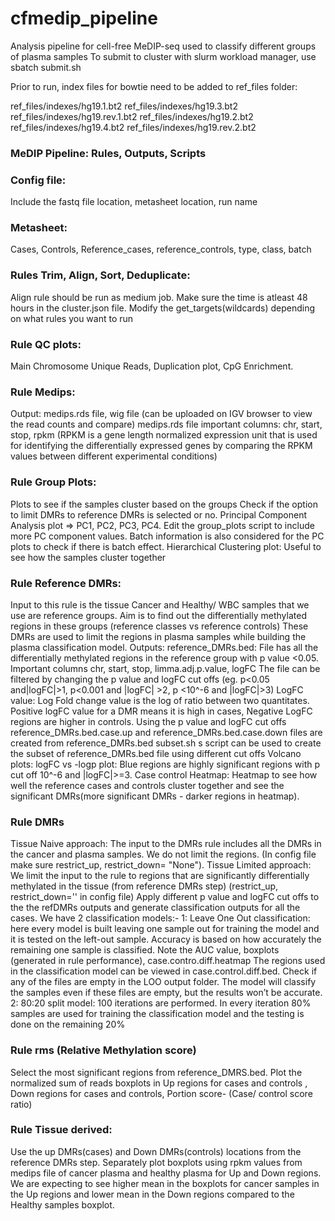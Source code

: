 # cfmedip_pipeline

Analysis pipeline for cell-free MeDIP-seq used to classify different groups of plasma samples
To submit to cluster with slurm workload manager, use sbatch submit.sh

Prior to run, index files for bowtie need to be added to ref_files folder:

ref_files/indexes/hg19.1.bt2 ref_files/indexes/hg19.3.bt2 ref_files/indexes/hg19.rev.1.bt2 ref_files/indexes/hg19.2.bt2 ref_files/indexes/hg19.4.bt2 ref_files/indexes/hg19.rev.2.bt2

### MeDIP Pipeline: Rules, Outputs, Scripts

### Config file:
Include the fastq file location, metasheet location, run name
### Metasheet:
Cases, Controls, Reference_cases, reference_controls, type, class, batch 
### Rules Trim, Align, Sort, Deduplicate: 
Align rule should be run as medium job. Make sure the time is atleast 48 hours in the cluster.json file. 
Modify the get_targets(wildcards) depending on what rules you want to run
### Rule QC plots:
Main Chromosome Unique Reads, Duplication plot, CpG Enrichment. 
### Rule Medips:
Output: medips.rds file, wig file (can be uploaded on IGV browser to view the read counts and compare)
medips.rds file important columns: chr, start, stop, rpkm (RPKM is a gene length normalized expression unit that is used for identifying the differentially expressed genes by comparing the RPKM values between different experimental conditions) 
### Rule Group Plots:
Plots to see if the samples cluster based on the groups
Check if the option to limit DMRs to reference DMRs is selected or no. 
Principal Component Analysis plot => PC1, PC2, PC3, PC4. Edit the group_plots script to include more PC component values. 
Batch information is also considered for the PC plots to check if there is batch effect. 
Hierarchical Clustering plot: Useful to see how the samples cluster together
### Rule Reference DMRs:
Input to this rule is the tissue Cancer and Healthy/ WBC samples that we use are reference groups. 
Aim is to find out the differentially methylated regions in these groups (reference classes vs reference controls) These DMRs are used to limit the regions in plasma samples while building the plasma classification model. 
Outputs:
reference_DMRs.bed: File has all the differentially methylated regions in the reference group with p value <0.05.
Important columns chr, start, stop, limma.adj.p.value, logFC
The file can be filtered by changing the p value and logFC cut offs (eg. p<0.05 and|logFC|>1, p<0.001 and |logFC| >2, p <10^-6 and |logFC|>3)
LogFC value: Log Fold change value is the log of ratio between two quantitates. Positive logFC value for a DMR means it is high in cases,
Negative LogFC regions are higher in controls.
Using the p value and logFC cut offs reference_DMRs.bed.case.up and reference_DMRs.bed.case.down files are created from reference_DMRs.bed
subset.sh s script can be used to create the subset of reference_DMRs.bed file using different cut offs
Volcano plots: logFC vs -logp plot: Blue regions are highly significant regions with p cut off 10^-6 and |logFC|>=3.
Case control Heatmap:  Heatmap to see how well the reference cases and controls cluster together and see the significant DMRs(more significant DMRs - darker regions in heatmap).

### Rule DMRs
Tissue Naive approach:
The input to the DMRs rule includes all the DMRs in the cancer and plasma samples. We do not limit the regions. (In config file make sure restrict_up, restrict_down= "None"). 
Tissue Limited approach:
We limit the input to the rule to regions that are significantly differentially methylated in the tissue (from reference DMRs step)
(restrict_up, restrict_down='' in config file) Apply different p value and logFC cut offs to the the refDMRs outputs and generate classification outputs for all the cases.
We have 2 classification models:- 
1: Leave One Out classification: here every model is built leaving one sample out for training the model and it is tested on the left-out sample. 
Accuracy is based on how accurately the remaining one sample is classified.
Note the AUC value, boxplots (generated in rule performance),  case.contro.diff.heatmap
The regions used in the classification model can be viewed in case.control.diff.bed. Check if any of the files are empty in the LOO output folder. The model will classify the samples even if these files are empty, but the results won’t be accurate. 
2: 80:20 split model: 100 iterations are performed. In every iteration 80% samples are used for training the classification model and the testing is done on the remaining 20%

### Rule rms (Relative Methylation score)
Select the most significant regions from reference_DMRS.bed.
Plot the normalized sum of reads boxplots in Up regions for cases and controls , Down regions for cases and controls, Portion score- (Case/ control score ratio)

### Rule Tissue derived:
Use the up DMRs(cases) and Down DMRs(controls) locations from the reference DMRs step.
Separately plot boxplots using rpkm values from medips file of cancer plasma and healthy plasma for Up and Down regions. 
We are expecting to see higher mean in the boxplots for cancer samples in the Up regions and lower mean in the Down regions compared to the Healthy samples boxplot.
 








